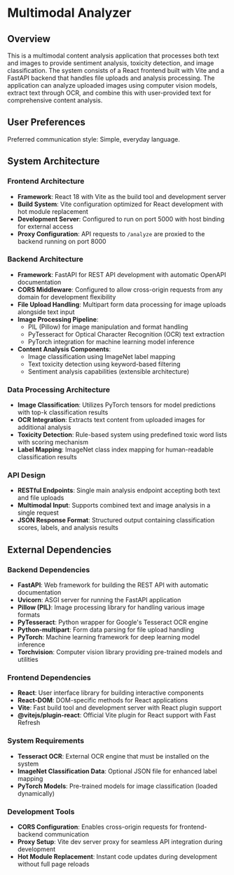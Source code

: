 # Multimodal Analyzer

## Overview

This is a multimodal content analysis application that processes both text and images to provide sentiment analysis, toxicity detection, and image classification. The system consists of a React frontend built with Vite and a FastAPI backend that handles file uploads and analysis processing. The application can analyze uploaded images using computer vision models, extract text through OCR, and combine this with user-provided text for comprehensive content analysis.

## User Preferences

Preferred communication style: Simple, everyday language.

## System Architecture

### Frontend Architecture
- **Framework**: React 18 with Vite as the build tool and development server
- **Build System**: Vite configuration optimized for React development with hot module replacement
- **Development Server**: Configured to run on port 5000 with host binding for external access
- **Proxy Configuration**: API requests to `/analyze` are proxied to the backend running on port 8000

### Backend Architecture
- **Framework**: FastAPI for REST API development with automatic OpenAPI documentation
- **CORS Middleware**: Configured to allow cross-origin requests from any domain for development flexibility
- **File Upload Handling**: Multipart form data processing for image uploads alongside text input
- **Image Processing Pipeline**: 
  - PIL (Pillow) for image manipulation and format handling
  - PyTesseract for Optical Character Recognition (OCR) text extraction
  - PyTorch integration for machine learning model inference
- **Content Analysis Components**:
  - Image classification using ImageNet label mapping
  - Text toxicity detection using keyword-based filtering
  - Sentiment analysis capabilities (extensible architecture)

### Data Processing Architecture
- **Image Classification**: Utilizes PyTorch tensors for model predictions with top-k classification results
- **OCR Integration**: Extracts text content from uploaded images for additional analysis
- **Toxicity Detection**: Rule-based system using predefined toxic word lists with scoring mechanism
- **Label Mapping**: ImageNet class index mapping for human-readable classification results

### API Design
- **RESTful Endpoints**: Single main analysis endpoint accepting both text and file uploads
- **Multimodal Input**: Supports combined text and image analysis in a single request
- **JSON Response Format**: Structured output containing classification scores, labels, and analysis results

## External Dependencies

### Backend Dependencies
- **FastAPI**: Web framework for building the REST API with automatic documentation
- **Uvicorn**: ASGI server for running the FastAPI application
- **Pillow (PIL)**: Image processing library for handling various image formats
- **PyTesseract**: Python wrapper for Google's Tesseract OCR engine
- **Python-multipart**: Form data parsing for file upload handling
- **PyTorch**: Machine learning framework for deep learning model inference
- **Torchvision**: Computer vision library providing pre-trained models and utilities

### Frontend Dependencies
- **React**: User interface library for building interactive components
- **React-DOM**: DOM-specific methods for React applications
- **Vite**: Fast build tool and development server with React plugin support
- **@vitejs/plugin-react**: Official Vite plugin for React support with Fast Refresh

### System Requirements
- **Tesseract OCR**: External OCR engine that must be installed on the system
- **ImageNet Classification Data**: Optional JSON file for enhanced label mapping
- **PyTorch Models**: Pre-trained models for image classification (loaded dynamically)

### Development Tools
- **CORS Configuration**: Enables cross-origin requests for frontend-backend communication
- **Proxy Setup**: Vite dev server proxy for seamless API integration during development
- **Hot Module Replacement**: Instant code updates during development without full page reloads